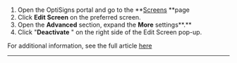 ### 

  1. Open the OptiSigns portal and go to the **[Screens](https://app.optisigns.com/app/screenManagement) **page
  2. Click **Edit Screen** on the preferred screen.
  3. Open the **Advanced** section, expand the **More** settings**.**
  4. Click "**Deactivate** " on the right side of the Edit Screen pop-up.

For additional information, see the full article [here](https://support.optisigns.com/hc/en-us/articles/30310366838803)

---
